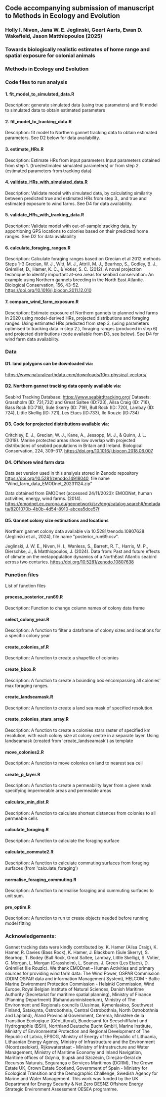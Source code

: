 ## Code accompanying submission of manuscript to Methods in Ecology and Evolution 

### Holly I. Niven, Jana W. E. Jeglinski, Geert Aarts, Ewan D. Wakefield, Jason Matthiopoulos (2025)
### Towards biologically realistic estimates of home range and spatial exposure for colonial animals
### Methods in Ecology and Evolution

### Code files to run analysis

#### 1. fit_model_to_simulated_data.R
Description: generate simulated data (using true parameters) and fit model 
to simulated data to obtain estimated parameters

#### 2. fit_model_to_tracking_data.R
Description: fit model to Northern gannet tracking data to obtain estimated parameters. See D2 below for data availability.

#### 3. estimate_HRs.R
Description: Estimate HRs from input parameters 
Input parameters obtained from step 1. (true/estimated simulated parameters) or from step 2. (estimated parameters from tracking data)

#### 4. validate_HRs_with_simulated_data.R
Description: Validate model with simulated data, by calculating similarity between predicted true and estimated HRs from step 3., and true and estimated exposure to wind farms. See D4 for data availability.

#### 5. validate_HRs_with_tracking_data.R
Description:  Validate model with out-of-sample tracking data, by apportioning GPS locations to colonies based on their predicted home ranges. 
See D2 for data availability 

#### 6. calculate_foraging_ranges.R 
Description: Calculate foraging ranges based on Grecian et al 2012 methods Steps 1-3
Grecian, W. J., Witt, M. J., Attrill, M. J., Bearhop, S., Godley,
B. J., Grémillet, D., Hamer, K. C., & Votier, S. C. (2012).
A novel projection technique to identify important at-sea areas for seabird
conservation: An example using Northern gannets breeding in the North East Atlantic.
Biological Conservation, 156, 43–52. https://doi.org/10.1016/j.biocon.2011.12.010

#### 7. compare_wind_farm_exposure.R
Description: Estimate exposure of Northern gannets to planned wind farms in 2020 using model-derived HRs, projected distributions and foraging ranges. 
Using estimated HRs predicted from step 3. (using parameters optimised to tracking data in step 2.), foraging ranges (produced in step 6) and projected distributions (code available from D3, see below). See D4 for wind farm data availability. 

### Data 

#### D1. land polygons can be downloaded via:
https://www.naturalearthdata.com/downloads/10m-physical-vectors/

#### D2. Northern gannet tracking data openly available via: 
Seabird Tracking Database: https://www.seabirdtracking.org/
Datasets: Grassholm (ID: 731,732) and Great Saltee (ID:723),
Ailsa Craig (ID: 716), Bass Rock (ID:718), Sule Skerry (ID: 719), Bull Rock (ID: 720), Lambay (ID: 724), Little Skellig (ID: 721), Les Etacs (ID:733), Ile Rouzic (ID:734)

#### D3. Code for projected distributions available via: 
Critchley, E. J., Grecian, W. J., Kane, A., Jessopp, M. J., & Quinn, J. L. (2018). 
Marine protected areas show low overlap with projected distributions of seabird populations in Britain and Ireland. Biological Conservation, 224, 309–317. 
https://doi.org/10.1016/j.biocon.2018.06.007

#### D4. Offshore wind farm data  
Data set version used in this analysis stored in Zenodo repository https://doi.org/10.5281/zenodo.14918040, 
file name "Wind_farm_data_EMODnet_20231124.zip"

Data obtained from EMODnet (accessed 24/11/2023):
EMODNet, human activities, energy, wind farms. (2014). 
https://emodnet.ec.europa.eu/geonetwork/srv/eng/catalog.search#/metadata/8201070b-4b0b-4d54-8910-abcea5dce57f

#### D5. Gannet colony size estimations and locations
Northern gannet colony data available via 10.5281/zenodo.10807638 (Jeglinski et al., 2024), file name "posterior_run69.csv".

Jeglinski, J. W. E., Niven, H. I., Wanless, S., Barrett, R. T., Harris, M. P., Dierschke, J., & Matthiopoulos, J. (2024). 
Data from: Past and future effects of climate on the metapopulation dynamics of a NorthEast Atlantic seabird across two centuries. 
https://doi.org/10.5281/zenodo.10807638

### Function files 
List of function files 

#### process_posterior_run69.R 
Description: Function to change column names of colony data frame

#### select_colony_year.R
Description: A function to filter a dataframe of colony sizes and locations for a specific colony year

#### create_colonies_sf.R
Description: A function to create a shapefile of colonies

#### create_bbox.R
Description: A function to create a bounding box encompassing all colonies' max foraging ranges.

#### create_landseamask.R 
Description: A function to create a land sea mask of specified resolution.

#### create_colonies_stars_array.R
Description:  A function to create a colonies stars raster of specified km resolution, with each colony size at colony centre in a separate layer.
Using landseamask (created from 'create_landseamask') as template

#### move_colonies2.R
Description: A function to move colonies on land to nearest sea cell

#### create_p_layer.R
Description: A function to create a permeability layer from a given mask specifying impermeable areas and permeable areas

#### calculate_min_dist.R
Description: A function to calculate shortest distances from colonies to all permeable cells

#### calculate_foraging.R
Description: A function to calculate the foraging surface

#### calculate_commute2.R
Description: A function to calculate commuting surfaces from foraging surfaces (from 'calculate_foraging')

#### normalise_foraging_commuting.R
Description: A function to normalise foraging and cummuting surfaces to unit sum. 

#### pre_optim.R
Description: A function to run to create objects needed before running model fitting

### Acknowledgements: 
Gannet tracking data were kindly contributed by: K. Hamer (Ailsa Craig), K. Hamer, R. Davies (Bass Rock), K. Hamer, J. Blackburn (Sule Skerry), S. Bearhop, T. Bodey (Bull Rock, Great Saltee, Lambay, Little Skellig), S. Votier, G. Morgan, L. Morgan (Grassholm), L. Soanes, J. Green (Les Etacs), D. Grémillet (Ile Rouzic). We thank EMODnet – Human Activities and primary sources for providing wind farm data: The Wind Power, OSPAR Commission (ODIM OSPAR data and information Management System), HELCOM - Baltic Marine Environment Protection Commission - Helsinki Commission, Wind Europe, Royal Belgian Institute of Natural Sciences, Danish Maritime Authority (Secretariat for maritime spatial planning), Ministry of Finance (Planning Department) (Rahandusministeerium), Ministry of The Environment and Regionals councils (Uusimaa, Kymenlaakso, Southwest Finland, Satakunta, Ostrobothnia, Central Ostrobothnia, North Ostrobothnia and Lapland), Åland Provincial Government, Cerema, Ministère de la Transition Écologique (GéoLittoral), Bundesamt für Seeschifffahrt und Hydrographie (BSH), Northland Deutsche Bucht GmbH, Marine Institute, Ministry of Environmental Protection and Regional Development of The Republic of Latvia, EPSOG, Ministry of Energy of the Republic of Lithuania, Lithuanian Energy Agency, Ministry of Infrastructure and the Environment (Noordzeeloket), Rijkswaterstaat - Ministry of Infrastructure and Water Management, Ministry of Maritime Economy and Inland Navigation, Maritime offices of Gdynia, Slupsk and Szczecin, Direção-Geral de Recursos Naturais, Segurança e Serviços Marítimos (DGRM), The Crown Estate UK, Crown Estate Scotland, Government of Spain - Ministry for Ecological Transition and the Demographic Challenge, Swedish Agency for Marine and Water Management. This work was funded by the UK Department for Energy Security & Net Zero DESNZ Offshore Energy Strategic Environment Assessment OESEA programme. 



